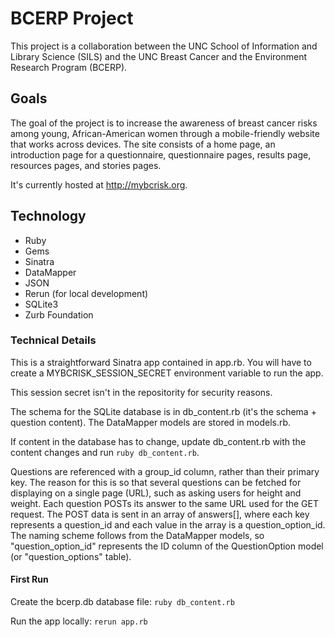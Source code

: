 # BCERP Project
This project is a collaboration between the UNC School of Information and Library Science (SILS) and the UNC Breast Cancer and the Environment Research Program (BCERP). 

## Goals
The goal of the project is to increase the awareness of breast cancer risks among young, African-American women through a mobile-friendly website that works across devices.
The site consists of a home page, an introduction page for a questionnaire, questionnaire pages, results page, resources pages, and stories pages. 

It's currently hosted at http://mybcrisk.org.

## Technology
* Ruby
 * Gems
  * Sinatra
  * DataMapper
  * JSON
  * Rerun (for local development)
* SQLite3
* Zurb Foundation

### Technical Details
This is a straightforward Sinatra app contained in app.rb. You will have to create a MYBCRISK_SESSION_SECRET environment variable to run the app.
    
This session secret isn't in the repositority for security reasons.

The schema for the SQLite database is in db_content.rb (it's the schema + question content). The DataMapper models are stored in models.rb.

If content in the database has to change, update db_content.rb with the content changes and run `ruby db_content.rb`. 

Questions are referenced with a group_id column, rather than their primary key. The reason for this is so that several questions can be fetched for displaying on a single page (URL),
such as asking users for height and weight. Each question POSTs its answer to the same URL used for the GET request.
The POST data is sent in an array of answers[], where each key represents a
question_id and each value in the array is a question_option_id. The naming scheme follows from the DataMapper models, so "question_option_id"
represents the ID column of the QuestionOption model (or "question_options" table).

#### First Run
Create the bcerp.db database file:
`ruby db_content.rb`

Run the app locally:
`rerun app.rb`
